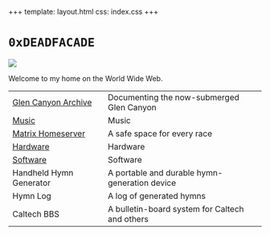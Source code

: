 +++
template: layout.html
css: index.css
+++

# `0xDEADFACADE`

![](main.jpg)

Welcome to my home on the World Wide Web.

|||
|:--|:--|
|[Glen Canyon Archive](glen)|Documenting the now-submerged Glen Canyon|
|[Music](music)|Music|
|[Matrix Homeserver](matrix)|A safe space for every race|
|[Hardware](hardware)|Hardware|
|[Software](software)|Software|
|Handheld Hymn Generator|A portable and durable hymn-generation device|
|Hymn Log|A log of generated hymns|
|Caltech BBS|A bulletin-board system for Caltech and others|
